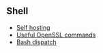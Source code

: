 ## Shell

- [Self hosting](../hosting.md)
- [Useful OpenSSL commands](../openssl.md)
- [Bash dispatch](../dispatch.md)